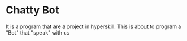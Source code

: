 # Chatty Bot

It is a program that are a project in hyperskill.
This is about to program a "Bot" that "speak" with us
